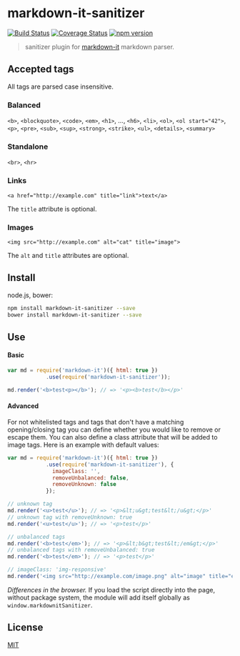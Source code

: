# markdown-it-sanitizer

[![Build Status](https://img.shields.io/travis/svbergerem/markdown-it-sanitizer/master.svg?style=flat)](https://travis-ci.org/svbergerem/markdown-it-sanitizer)
[![Coverage Status](https://img.shields.io/coveralls/svbergerem/markdown-it-sanitizer/master.svg?style=flat)](https://coveralls.io/r/svbergerem/markdown-it-sanitizer?branch=master)
[![npm version](https://img.shields.io/npm/v/markdown-it-sanitizer.svg?style=flat)](https://npmjs.com/package/markdown-it-sanitizer)

> sanitizer plugin for [markdown-it](https://github.com/markdown-it/markdown-it) markdown parser.

## Accepted tags

All tags are parsed case insensitive.

### Balanced
`<b>`, `<blockquote>`, `<code>`, `<em>`, `<h1>`, ..., `<h6>`, `<li>`, `<ol>`, `<ol start="42">`, `<p>`, `<pre>`, `<sub>`, `<sup>`, `<strong>`, `<strike>`, `<ul>`, `<details>`, `<summary>`

### Standalone
`<br>`, `<hr>`

### Links
`<a href="http://example.com" title="link">text</a>`

The `title` attribute is optional.

### Images
`<img src="http://example.com" alt="cat" title="image">`

The `alt` and `title` attributes are optional.

## Install

node.js, bower:

```bash
npm install markdown-it-sanitizer --save
bower install markdown-it-sanitizer --save
```

## Use

#### Basic

```js
var md = require('markdown-it')({ html: true })
            .use(require('markdown-it-sanitizer'));

md.render('<b>test<p></b>'); // => '<p><b>test</b></p>'
```

#### Advanced

For not whitelisted tags and tags that don't have a matching opening/closing tag you can define whether you would like to remove or escape them. You can also define a class attribute that will be added to image tags. Here is an example with default values:

```js
var md = require('markdown-it')({ html: true })
            .use(require('markdown-it-sanitizer'), {
              imageClass: '',
              removeUnbalanced: false,
              removeUnknown: false
            });

// unknown tag
md.render('<u>test</u>'); // => '<p>&lt;u&gt;test&lt;/u&gt;</p>'
// unknown tag with removeUnknown: true
md.render('<u>test</u>'); // => '<p>test</p>'

// unbalanced tags
md.render('<b>test</em>'); // => '<p>&lt;b&gt;test&lt;/em&gt;</p>'
// unbalanced tags with removeUnbalanced: true
md.render('<b>test</em>'); // => '<p>test</p>'

// imageClass: 'img-responsive'
md.render('<img src="http://example.com/image.png" alt="image" title="example">'); // => '<p><img src="http://example.com/image.png" alt="image" title="example" class="img-responsive"></p>'

```

_Differences in the browser._ If you load the script directly into the page, without
package system, the module will add itself globally as `window.markdownitSanitizer`.

## License

[MIT](https://github.com/svbergerem/markdown-it-sanitizer/blob/master/LICENSE)
